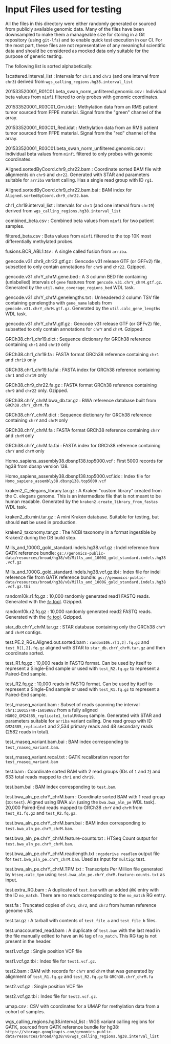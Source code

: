 # Input Files used for testing

All the files in this directory were either randomly generated or sourced from publicly available genomic data. Many of the files have been downsampled to make them a manageable size for storing in a Git repository (using `git-lfs`) and to enable quick test execution in our CI. For the most part, these files are not representative of any meaningful scientific data and should be considered as mocked data only suitable for the purpose of generic testing.

The following list is sorted alphabetically:

1scattered.interval_list
: Intervals for `chr1` and `chr2` (and one interval from `chr3`) derived from `wgs_calling_regions.hg38.interval_list`

201533520001_R01C01.beta_swan_norm_unfiltered.genomic.csv
: Individual beta values from `minfi` filtered to only probes with genomic coordinates.

201533520001_R03C01_Grn.idat
: Methylation data from an RMS patient tumor sourced from FFPE material. Signal from the "green" channel of the array.

201533520001_R03C01_Red.idat
: Methylation data from an RMS patient tumor sourced from FFPE material. Signal from the "red" channel of the array.

201533520001_R03C01.beta_swan_norm_unfiltered.genomic.csv
: Individual beta values from `minfi` filtered to only probes with genomic coordinates.

Aligned.sortedByCoord.chr9_chr22.bam
: Coordinate sorted BAM file with alignments on `chr9` and `chr22`. Generated with STAR and parameters suitable for `arriba` variant calling. Has a single read group with ID `rg1`.

Aligned.sortedByCoord.chr9_chr22.bam.bai
: BAM index for `Aligned.sortedByCoord.chr9_chr22.bam`.

chr1_chr19.interval_list
: Intervals for `chr1` (and one interval from `chr19`) derived from `wgs_calling_regions.hg38.interval_list`

combined_beta.csv
: Combined beta values from `minfi` for two patient samples.

filtered_beta.csv
: Beta values from `minfi` filtered to the top 10K most differentially methylated probes.

fusions.BCR_ABL1.tsv
: A single called fusion from `arriba`.

gencode.v31.chr9_chr22.gtf.gz
: Gencode v31 release GTF (or GFFv2) file, subsetted to only contain annotations for `chr9` and `chr22`. Gzipped.

gencode.v31.chrY_chrM.gene.bed
: A 3 column BED file containing (unlabelled) intervals of `gene` features from `gencode.v31.chrY_chrM.gtf.gz`. Generated by the `util.make_coverage_regions_bed` WDL task.

gencode.v31.chrY_chrM.genelengths.txt
: Unheadered 2 column TSV file containing genelengths with `gene_name` labels from `gencode.v31.chrY_chrM.gtf.gz`. Generated by the `util.calc_gene_lengths` WDL task.

gencode.v31.chrY_chrM.gtf.gz
: Gencode v31 release GTF (or GFFv2) file, subsetted to only contain annotations for `chrY` and `chrM`. Gzipped.

GRCh38.chr1_chr19.dict
: Sequence dictionary for GRCh38 reference containing `chr1` and `chr19` only

GRCh38.chr1_chr19.fa
: FASTA format GRCh38 reference containing `chr1` and `chr19` only

GRCh38.chr1_chr19.fa.fai
: FASTA index for GRCh38 reference containing `chr1` and `chr19` only

GRCh38.chr9_chr22.fa.gz
: FASTA format GRCh38 reference containing `chr9` and `chr22` only. Gzipped.

GRCh38.chrY_chrM.bwa_db.tar.gz
: BWA reference database built from `GRCh38.chrY_chrM.fa`

GRCh38.chrY_chrM.dict
: Sequence dictionary for GRCh38 reference containing `chrY` and `chrM` only

GRCh38.chrY_chrM.fa
: FASTA format GRCh38 reference containing `chrY` and `chrM` only

GRCh38.chrY_chrM.fa.fai
: FASTA index for GRCh38 reference containing `chrY` and `chrM` only

Homo_sapiens_assembly38.dbsnp138.top5000.vcf
: First 5000 records for hg38 from dbsnp version 138.

Homo_sapiens_assembly38.dbsnp138.top5000.vcf.idx
: Index file for `Homo_sapiens_assembly38.dbsnp138.top5000.vcf`

kraken2_C_elegans_library.tar.gz
: A Kraken "custom library" created from the C. elegans genome. This is an intermediate file that is not meant to be human readable. Generated by the `kraken2.create_library_from_fastas` WDL task.

kraken2_db.mini.tar.gz
: A mini Kraken database. Suitable for testing, but should **not** be used in production.

kraken2_taxonomy.tar.gz
: The NCBI taxonomy in a format ingestible by Kraken2 during the DB build step.

Mills_and_1000G_gold_standard.indels.hg38.vcf.gz
: Indel reference from GATK reference bundle: `gs://genomics-public-data/resources/broad/hg38/v0/Mills_and_1000G_gold_standard.indels.hg38.vcf.gz`

Mills_and_1000G_gold_standard.indels.hg38.vcf.gz.tbi
: Index file for indel reference file from GATK reference bundle: `gs://genomics-public-data/resources/broad/hg38/v0/Mills_and_1000G_gold_standard.indels.hg38.vcf.gz.tbi`

random10k.r1.fq.gz
: 10,000 randomly generated read1 FASTQ reads. Generated with the [`fq` tool](https://github.com/stjude-rust-labs/fq). Gzipped.

random10k.r2.fq.gz
: 10,000 randomly generated read2 FASTQ reads. Generated with the [`fq` tool](https://github.com/stjude-rust-labs/fq). Gzipped.

star_db.chrY_chrM.tar.gz
: STAR database containing only the GRCh38 `chrY` and `chrM` contigs.

test.PE.2_RGs.Aligned.out.sorted.bam
: `random10k.r[1,2].fq.gz` and `test_R[1,2].fq.gz` aligned with STAR to `star_db.chrY_chrM.tar.gz` and then coordinate sorted.

test_R1.fq.gz
: 10,000 reads in FASTQ format. Can be used by itself to represent a Single-End sample or used with `test_R2.fq.gz` to represent a Paired-End sample.

test_R2.fq.gz
: 10,000 reads in FASTQ format. Can be used by itself to represent a Single-End sample or used with `test_R1.fq.gz` to represent a Paired-End sample.

test_rnaseq_variant.bam
: Subset of reads spanning the interval `chr1:16015740-16058682` from a fully aligned `HG002_GM24385_replicate1_totalRNAseq` sample. Generated with STAR and parameters suitable for `arriba` variant calling. One read group with ID `GM24385_replicate1` and 2,534 primary reads and 48 secondary reads (2582 reads in total).

test_rnaseq_variant.bam.bai
: BAM index corresponding to `test_rnaseq_variant.bam`.

test_rnaseq_variant.recal.txt
: GATK recalibration report for `test_rnaseq_variant.bam`

test.bam
: Coordinate sorted BAM with 2 read groups (IDs of `1` and `2`) and 633 total reads mapped to `chr1` and `chr19`.

test.bam.bai
: BAM index corresponding to `test.bam`.

test.bwa_aln_pe.chrY_chrM.bam
: Coordinate sorted BAM with 1 read group (`ID:test`). Aligned using BWA `aln` (using the `bwa.bwa_aln_pe` WDL task). 20,000 Paired-End reads mapped to GRCh38 `chrY` and `chrM` from `test_R1.fq.gz` and `test_R2.fq.gz`.

test.bwa_aln_pe.chrY_chrM.bam.bai
: BAM index corresponding to `test.bwa_aln_pe.chrY_chrM.bam`.

test.bwa_aln_pe.chrY_chrM.feature-counts.txt
: HTSeq Count output for `test.bwa_aln_pe.chrY_chrM.bam`.

test.bwa_aln_pe.chrY_chrM.readlength.txt
: `ngsderive readlen` output file for `test.bwa_aln_pe.chrY_chrM.bam`. Used as input for `multiqc` test.

test.bwa_aln_pe.chrY_chrM.TPM.txt
: Transcripts Per Million file generated by `htseq.calc_tpm` using `test.bwa_aln_pe.chrY_chrM.feature-counts.txt` as input.

test.extra_RG.bam
: A duplicate of `test.bam` with an added `@RG` entry with the ID `no_match`. There are no reads corresponding to the `no_match` RG entry.

test.fa
: Truncated copies of `chr1`, `chr2`, and `chr3` from human reference genome v38.

test.tar.gz
: A tarball with contents of `test_file_a` and `test_file_b` files.

test.unaccounted_read.bam
: A duplicate of `test.bam` with the last read in the file manually edited to have an `RG` tag of `no_match`. This RG tag is not present in the header.

test1.vcf.gz
: Single position VCF file

test1.vcf.gz.tbi
: Index file for `test1.vcf.gz`.

test2.bam
: BAM with records for `chrY` and `chrM` that was generated by alignment of `test_R1.fq.gz` and `test_R2.fq.gz` to `GRCh38.chrY_chrM.fa`

test2.vcf.gz
: Single position VCF file

test2.vcf.gz.tbi
: Index file for `test2.vcf.gz`.

umap.csv
: CSV with coordinates for a UMAP for methylation data from a cohort of samples.

wgs_calling_regions.hg38.interval_list
: WGS variant calling regions for GATK, sourced from GATK reference bundle for hg38: `https://storage.googleapis.com/genomics-public-data/resources/broad/hg38/v0/wgs_calling_regions.hg38.interval_list`
